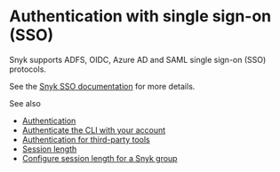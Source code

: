 # Authentication with single sign-on \(SSO\)

Snyk supports ADFS, OIDC, Azure AD and SAML single sign-on \(SSO\) protocols.

See the [Snyk SSO documentation](https://docs.snyk.io/user-and-group-management/setting-up-sso-for-authentication) for more details.

See also

* [Authentication](./)
* [Authenticate the CLI with your account](../../snyk-cli/install-the-snyk-cli/authenticate-the-cli-with-your-account.md)
* [Authentication for third-party tools](https://support.snyk.io/hc/articles/360004037537#UUID-0946ea4d-0119-1370-efa5-125cfbc11bda)
* [Session length](../managing-users-and-permissions/session-length.md)
* [Configure session length for a Snyk group](../managing-users-and-permissions/session-length.md#configure-session-length-for-a-snyk-group)

